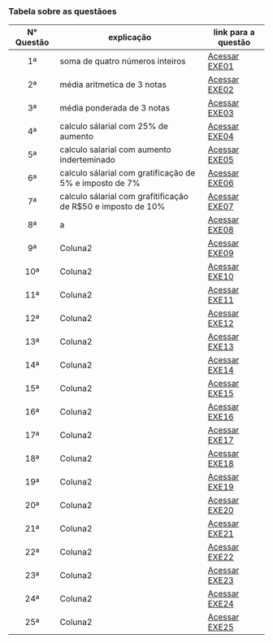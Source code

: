 ### Tabela sobre as questãoes

| N° Questão | explicação  | link para a questão |
|:------------:|-------------|-------------|
|      1ª      |   soma de quatro números inteiros  | [Acessar EXE01](EXE01)   |
|      2ª      |   média aritmetica de 3 notas   | [Acessar EXE02](EXE02)   |
|      3ª      |   média ponderada de 3 notas   | [Acessar EXE03](EXE03)   |
|      4ª      |   calculo sálarial com 25% de aumento   | [Acessar EXE04](EXE04)   |
|      5ª      |   calculo salarial com aumento inderteminado   | [Acessar EXE05](EXE05)   |
|      6ª      |   calculo sálarial com gratificação de 5% e imposto de 7%   | [Acessar EXE06](EXE06)   |
|      7ª      |   calculo sálarial com grafitificação de R$50 e imposto de 10%| [Acessar EXE07](EXE07)   |
|      8ª      |   a   | [Acessar EXE08](EXE08)   |
|      9ª      |   Coluna2   | [Acessar EXE09](EXE09)   |
|      10ª     |   Coluna2   | [Acessar EXE10](EXE10)   |
|      11ª     |   Coluna2   | [Acessar EXE11](EXE11)   |
|      12ª     |   Coluna2   | [Acessar EXE12](EXE12)   |
|      13ª     |   Coluna2   | [Acessar EXE13](EXE13)   |
|      14ª     |   Coluna2   | [Acessar EXE14](EXE14)   |
|      15ª     |   Coluna2   | [Acessar EXE15](EXE15)   |
|      16ª     |   Coluna2   | [Acessar EXE16](EXE16)   |
|      17ª     |   Coluna2   | [Acessar EXE17](EXE17)   |
|      18ª     |   Coluna2   | [Acessar EXE18](EXE18)   |
|      19ª     |   Coluna2   | [Acessar EXE19](EXE19)   |
|      20ª     |   Coluna2   | [Acessar EXE20](EXE20)   |
|      21ª     |   Coluna2   | [Acessar EXE21](EXE21)   |
|      22ª     |   Coluna2   | [Acessar EXE22](EXE22)   |
|      23ª     |   Coluna2   | [Acessar EXE23](EXE23)   |
|      24ª     |   Coluna2   | [Acessar EXE24](EXE24)   |
|      25ª     |   Coluna2   | [Acessar EXE25](EXE25)   |



